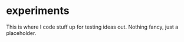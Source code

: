 # experiments
This is where I code stuff up for testing ideas out. Nothing  fancy, just a placeholder.
